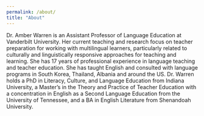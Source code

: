 ```yaml
---
permalink: /about/
title: "About"
---
```


Dr. Amber Warren is an Assistant Professor of Language Education at Vanderbilt University. Her current teaching and research focus on teacher preparation for working with multilingual learners, particularly related to culturally and linguistically responsive approaches for teaching and learning. She has 17 years of professional experience in language teaching and teacher education. She has taught English and consulted with language programs in South Korea, Thailand, Albania and around the US. Dr. Warren holds a PhD in Literacy, Culture, and Language Education from Indiana University, a Master’s in the Theory and Practice of Teacher Education with a concentration in English as a Second Language Education from the University of Tennessee, and a BA in English Literature from Shenandoah University.
